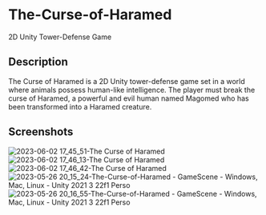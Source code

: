 # The-Curse-of-Haramed
2D Unity Tower-Defense Game

## Description

The Curse of Haramed is a 2D Unity tower-defense game set in a world where animals possess human-like intelligence. The player must break the curse of Haramed, a powerful and evil human named Magomed who has been transformed into a Haramed creature.

## Screenshots
![2023-06-02 17_45_51-The Curse of Haramed](https://github.com/ParcivalLTD/The-Curse-of-Haramed/assets/79400664/0a694c4d-c375-4cb8-a3b5-82127cb23a3c)
![2023-06-02 17_46_13-The Curse of Haramed](https://github.com/ParcivalLTD/The-Curse-of-Haramed/assets/79400664/aec4d876-b3a3-4380-ac71-33cddf69f672)
![2023-06-02 17_46_42-The Curse of Haramed](https://github.com/ParcivalLTD/The-Curse-of-Haramed/assets/79400664/bb7dd0be-ff5a-4f4f-823a-9a6a7a50f13e)
![2023-05-26 20_15_24-The-Curse-of-Haramed - GameScene - Windows, Mac, Linux - Unity 2021 3 22f1 Perso](https://github.com/ParcivalLTD/The-Curse-of-Haramed/assets/79400664/47e7f8df-c0b4-494c-bbfd-302aa5480806)
![2023-05-26 20_16_55-The-Curse-of-Haramed - GameScene - Windows, Mac, Linux - Unity 2021 3 22f1 Perso](https://github.com/ParcivalLTD/The-Curse-of-Haramed/assets/79400664/b02cf3e3-0a32-47ea-b202-d971ecbe3024)
